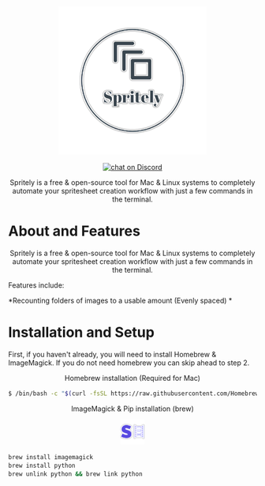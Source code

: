 <p align="center">
    <img src="https://raw.githubusercontent.com/science6uru/Spritely/main/my-image%20(2)%20(1).png" 
    alt = "Logo Image" height= "300" width= "300">
</p>
<p align="center">
    <a href="https://discord.gg/xVtbCuaGfM">
        <img src="https://img.shields.io/discord/419123358698045453?style=for-the-badge&logo=discord"
            alt="chat on Discord"></a>
</p>
<p align="center">
Spritely is a free & open-source tool for Mac & Linux systems to completely automate your spritesheet creation workflow with just a few commands in the terminal.

# About and Features
</p>
<p align="center">
Spritely is a free & open-source tool for Mac & Linux systems to completely automate your spritesheet creation workflow with just a few commands in the terminal. 

Features include:

*Recounting folders of images to a usable amount (Evenly spaced)
*
# Installation and Setup
First, if you haven't already, you will need to install Homebrew & ImageMagick. If you do not need homebrew you can skip ahead to step 2.
<p align="center">
Homebrew installation (Required for Mac)

```sh
$ /bin/bash -c "$(curl -fsSL https://raw.githubusercontent.com/Homebrew/install/HEAD/install.sh)"
```

<p align="center">
ImageMagick & Pip installation (brew)

<p align="center">
    <img src="https://raw.githubusercontent.com/science6uru/Spritely/main/my-image%20(4)%20(1)%20(1).png" 
    alt = "Logo Image" height= "50" width= "50">

```sh
brew install imagemagick
brew install python
brew unlink python && brew link python
```
